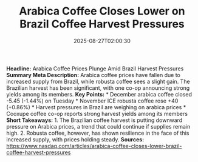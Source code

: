 ﻿---
title: "Arabica Coffee Closes Lower on Brazil Coffee Harvest Pressures"
date: "2025-08-27T02:00:30"
category: "Markets"
summary: ""
slug: "arabica coffee closes lower on brazil coffee harvest pressur"
source_urls:
  - "https://www.nasdaq.com/articles/arabica-coffee-closes-lower-brazil-coffee-harvest-pressures"
seo:
  title: "Arabica Coffee Closes Lower on Brazil Coffee Harvest Pressures | Hash n Hedge"
  description: ""
  keywords: ["news", "markets", "brief"]
---
**Headline:** Arabica Coffee Prices Plunge Amid Brazil Harvest Pressures  **Summary Meta Description:** Arabica coffee prices have fallen due to increased supply from Brazil, while robusta coffee sees a slight gain. The Brazilian harvest has been significant, with one co-op announcing strong yields among its members.  **Key Points:**  * December arabica coffee closed -5.45 (-1.44%) on Tuesday * November ICE robusta coffee rose +40 (+0.86%) * Harvest pressures in Brazil are weighing on arabica prices * Cooxupe coffee co-op reports strong harvest yields among its members  **Short Takeaways:**  1. The Brazilian coffee harvest is putting downward pressure on Arabica prices, a trend that could continue if supplies remain high. 2. Robusta coffee, however, has shown resilience in the face of this increased supply, with prices holding steady.  **Sources:**  https://www.nasdaq.com/articles/arabica-coffee-closes-lower-brazil-coffee-harvest-pressures 
